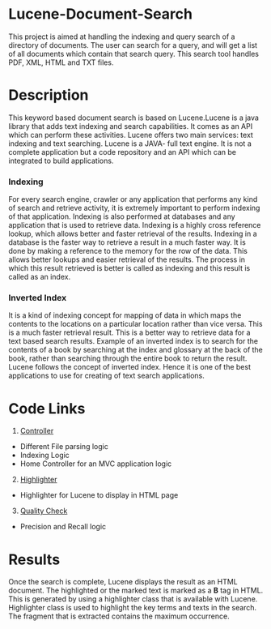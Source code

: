 # Lucene-Document-Search
This project is aimed at handling the indexing and query search of a directory of documents. The user can search for a query, and will get a list of all documents which contain that search query. This search tool handles PDF, XML, HTML and TXT files.

# Description
This keyword based document search is based on Lucene.Lucene is a java library that adds text indexing and search capabilities. It comes as an API which can perform these activities. Lucene offers two main services: text indexing and text searching. Lucene is a JAVA- full text engine. It is not a complete application but a code repository and an API which can be integrated to build applications.

### Indexing
For every search engine, crawler or any application that performs any kind of search and retrieve activity, it is extremely important to perform indexing of that application. Indexing is also performed at databases and any application that is used to retrieve data. Indexing is a highly cross reference lookup, which allows better and faster retrieval of the results.
Indexing in a database is the faster way to retrieve a result in a much faster way. It is done by making a reference to the memory for the row of the data. This allows better lookups and easier retrieval of the results. The process in which this result retrieved is better is called as indexing and this result is called as an index.

### Inverted Index
It is a kind of indexing concept for mapping of data in which maps the contents to the locations on a particular location rather than vice versa. This is a much faster retrieval result. This is a better way to retrieve data for a text based search results.
Example of an inverted index is to search for the contents of a book by searching at the index and glossary at the back of the book, rather than searching through the entire book to return the result.
Lucene follows the concept of inverted index. Hence it is one of the best applications to use for creating of text search applications.

# Code Links
1. [Controller](https://github.com/arvindv17/Lucene-Document-Search/tree/master/src/main/java/com/neu/edu/document/search/controller)
* Different File parsing logic
* Indexing Logic
* Home Controller for an MVC application logic

2. [Highlighter](https://github.com/arvindv17/Lucene-Document-Search/tree/master/src/main/java/com/neu/edu/document/search/highlight)
* Highlighter for Lucene to display in HTML page

3. [Quality Check](https://github.com/arvindv17/Lucene-Document-Search/tree/master/src/main/java/com/neu/edu/document/search/qualitycheck)
* Precision and Recall logic

# Results
Once the search is complete, Lucene displays the result as an HTML document. The highlighted or the marked text is marked as a <B>B</B> tag in HTML. This is generated by using a highlighter class that is available with Lucene.
Highlighter class is used to highlight the key terms and texts in the search. The fragment that is extracted contains the maximum occurrence. 


